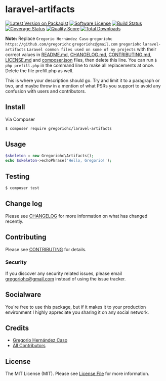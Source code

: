 # laravel-artifacts

[![Latest Version on Packagist][ico-version]][link-packagist]
[![Software License][ico-license]](LICENSE.md)
[![Build Status][ico-travis]][link-travis]
[![Coverage Status][ico-scrutinizer]][link-scrutinizer]
[![Quality Score][ico-code-quality]][link-code-quality]
[![Total Downloads][ico-downloads]][link-downloads]

**Note:** Replace ```Gregorio Hernández Caso``` ```gregoriohc``` ```https://github.com/gregoriohc``` ```gregoriohc@gmail.com``` ```gregoriohc``` ```laravel-artifacts``` ```Laravel common files used on some of my projects``` with their correct values in [README.md](README.md), [CHANGELOG.md](CHANGELOG.md), [CONTRIBUTING.md](CONTRIBUTING.md), [LICENSE.md](LICENSE.md) and [composer.json](composer.json) files, then delete this line. You can run `$ php prefill.php` in the command line to make all replacements at once. Delete the file prefill.php as well.

This is where your description should go. Try and limit it to a paragraph or two, and maybe throw in a mention of what
PSRs you support to avoid any confusion with users and contributors.

## Install

Via Composer

``` bash
$ composer require gregoriohc/laravel-artifacts
```

## Usage

``` php
$skeleton = new Gregoriohc\Artifacts();
echo $skeleton->echoPhrase('Hello, Gregorio!');
```

## Testing

``` bash
$ composer test
```

## Change log

Please see [CHANGELOG](CHANGELOG.md) for more information on what has changed recently.

## Contributing

Please see [CONTRIBUTING](CONTRIBUTING.md) for details.

### Security

If you discover any security related issues, please email gregoriohc@gmail.com instead of using the issue tracker.

## Socialware

You're free to use this package, but if it makes it to your production environment I highly appreciate you sharing it on any social network.

## Credits

- [Gregorio Hernández Caso][link-author]
- [All Contributors][link-contributors]

## License

The MIT License (MIT). Please see [License File](LICENSE.md) for more information.

[ico-version]: https://img.shields.io/packagist/v/gregoriohc/laravel-artifacts.svg?style=flat-square
[ico-license]: https://img.shields.io/badge/license-MIT-brightgreen.svg?style=flat-square
[ico-travis]: https://img.shields.io/travis/gregoriohc/laravel-artifacts/master.svg?style=flat-square
[ico-scrutinizer]: https://img.shields.io/scrutinizer/coverage/g/gregoriohc/laravel-artifacts.svg?style=flat-square
[ico-code-quality]: https://img.shields.io/scrutinizer/g/gregoriohc/laravel-artifacts.svg?style=flat-square
[ico-downloads]: https://img.shields.io/packagist/dt/gregoriohc/laravel-artifacts.svg?style=flat-square

[link-packagist]: https://packagist.org/packages/gregoriohc/laravel-artifacts
[link-travis]: https://travis-ci.org/gregoriohc/laravel-artifacts
[link-scrutinizer]: https://scrutinizer-ci.com/g/gregoriohc/laravel-artifacts/code-structure
[link-code-quality]: https://scrutinizer-ci.com/g/gregoriohc/laravel-artifacts
[link-downloads]: https://packagist.org/packages/gregoriohc/laravel-artifacts
[link-author]: https://github.com/gregoriohc
[link-contributors]: ../../contributors
